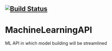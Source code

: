 [![Build Status](https://travis-ci.com/ZeerakW/MachineLearningAPI.svg?token=5q8ipi37nhoPMz7eekph&branch=staging)](https://travis-ci.com/ZeerakW/MachineLearningAPI)
------------

# MachineLearningAPI

ML API in which model building will be streamlined
